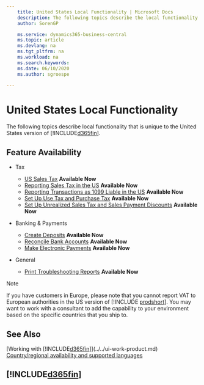 ```yaml
---
    title: United States Local Functionality | Microsoft Docs
    description: The following topics describe the local functionality in the United States version of Business Central.
    author: SorenGP

    ms.service: dynamics365-business-central
    ms.topic: article
    ms.devlang: na
    ms.tgt_pltfrm: na
    ms.workload: na
    ms.search.keywords:
    ms.date: 06/10/2020
    ms.author: sgroespe

---
```

# United States Local Functionality

The following topics describe local functionality that is unique to the United States version of [!INCLUDE[d365fin](../../includes/d365fin_md.md)].

## Feature Availability  

* Tax
    * [US Sales Tax](us-sales-tax.md) **Available Now**
    * [Reporting Sales Tax in the US](us-sales-tax.md) **Available Now**  
    * [Reporting Transactions as 1099 Liable in the US](tax-1099.md) **Available Now**  
    * [Set Up Use Tax and Purchase Tax](how-to-set-up-use-tax-and-purchase-tax.md) **Available Now**  
    * [Set Up Unrealized Sales Tax and Sales Payment Discounts](how-to-set-up-unrealized-sales-tax-and-sales-payment-discounts.md) **Available Now**  

* Banking & Payments
    * [Create Deposits](how-to-create-deposits.md) **Available Now**  
    * [Reconcile Bank Accounts](how-to-reconcile-bank-accounts.md) **Available Now**
    * [Make Electronic Payments](../../finance-make-payments-with-bank-data-conversion-service-or-sepa-credit-transfer.md#exporting-payments-to-a-bank-file) **Available Now**

* General
    * [Print Troubleshooting Reports](how-to-print-troubleshooting-reports.md) **Available Now**  

> [!NOTE]
> If you have customers in Europe, please note that you cannot report VAT to European authorities in the US version of [!INCLUDE [prodshort](../../includes/prodshort.md)]. You may want to work with a consultant to add the capability to your environment based on the specific countries that you ship to.  

## See Also

[Working with [!INCLUDE[d365fin](../../includes/d365fin_md.md)]](../../ui-work-product.md)  
[Country/regional availability and supported languages](/dynamics365/business-central/dev-itpro/compliance/apptest-countries-and-translations)  

## [!INCLUDE[d365fin](../../includes/free_trial_md.md)]  
